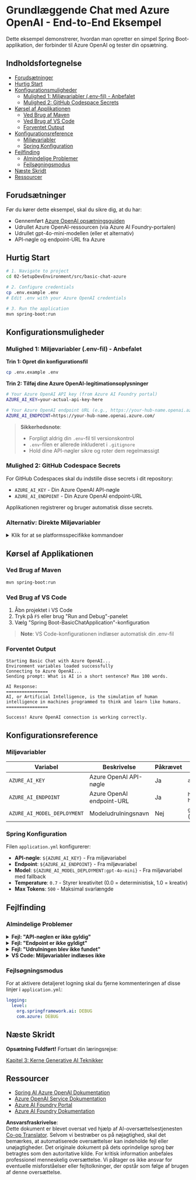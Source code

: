 <!--
CO_OP_TRANSLATOR_METADATA:
{
  "original_hash": "2289320a74aeca1eb844cd7d3a7a9e12",
  "translation_date": "2025-07-21T19:39:19+00:00",
  "source_file": "02-SetupDevEnvironment/src/basic-chat-azure/README.md",
  "language_code": "da"
}
-->
# Grundlæggende Chat med Azure OpenAI - End-to-End Eksempel

Dette eksempel demonstrerer, hvordan man opretter en simpel Spring Boot-applikation, der forbinder til Azure OpenAI og tester din opsætning.

## Indholdsfortegnelse

- [Forudsætninger](../../../../../02-SetupDevEnvironment/src/basic-chat-azure)
- [Hurtig Start](../../../../../02-SetupDevEnvironment/src/basic-chat-azure)
- [Konfigurationsmuligheder](../../../../../02-SetupDevEnvironment/src/basic-chat-azure)
  - [Mulighed 1: Miljøvariabler (.env-fil) - Anbefalet](../../../../../02-SetupDevEnvironment/src/basic-chat-azure)
  - [Mulighed 2: GitHub Codespace Secrets](../../../../../02-SetupDevEnvironment/src/basic-chat-azure)
- [Kørsel af Applikationen](../../../../../02-SetupDevEnvironment/src/basic-chat-azure)
  - [Ved Brug af Maven](../../../../../02-SetupDevEnvironment/src/basic-chat-azure)
  - [Ved Brug af VS Code](../../../../../02-SetupDevEnvironment/src/basic-chat-azure)
  - [Forventet Output](../../../../../02-SetupDevEnvironment/src/basic-chat-azure)
- [Konfigurationsreference](../../../../../02-SetupDevEnvironment/src/basic-chat-azure)
  - [Miljøvariabler](../../../../../02-SetupDevEnvironment/src/basic-chat-azure)
  - [Spring Konfiguration](../../../../../02-SetupDevEnvironment/src/basic-chat-azure)
- [Fejlfinding](../../../../../02-SetupDevEnvironment/src/basic-chat-azure)
  - [Almindelige Problemer](../../../../../02-SetupDevEnvironment/src/basic-chat-azure)
  - [Fejlsøgningsmodus](../../../../../02-SetupDevEnvironment/src/basic-chat-azure)
- [Næste Skridt](../../../../../02-SetupDevEnvironment/src/basic-chat-azure)
- [Ressourcer](../../../../../02-SetupDevEnvironment/src/basic-chat-azure)

## Forudsætninger

Før du kører dette eksempel, skal du sikre dig, at du har:

- Gennemført [Azure OpenAI opsætningsguiden](../../getting-started-azure-openai.md)  
- Udrullet Azure OpenAI-ressourcen (via Azure AI Foundry-portalen)  
- Udrullet gpt-4o-mini-modellen (eller et alternativ)  
- API-nøgle og endpoint-URL fra Azure  

## Hurtig Start

```bash
# 1. Navigate to project
cd 02-SetupDevEnvironment/src/basic-chat-azure

# 2. Configure credentials
cp .env.example .env
# Edit .env with your Azure OpenAI credentials

# 3. Run the application
mvn spring-boot:run
```

## Konfigurationsmuligheder

### Mulighed 1: Miljøvariabler (.env-fil) - Anbefalet

**Trin 1: Opret din konfigurationsfil**  
```bash
cp .env.example .env
```

**Trin 2: Tilføj dine Azure OpenAI-legitimationsoplysninger**  
```bash
# Your Azure OpenAI API key (from Azure AI Foundry portal)
AZURE_AI_KEY=your-actual-api-key-here

# Your Azure OpenAI endpoint URL (e.g., https://your-hub-name.openai.azure.com/)
AZURE_AI_ENDPOINT=https://your-hub-name.openai.azure.com/
```

> **Sikkerhedsnote**:  
> - Forpligt aldrig din `.env`-fil til versionskontrol  
> - `.env`-filen er allerede inkluderet i `.gitignore`  
> - Hold dine API-nøgler sikre og roter dem regelmæssigt  

### Mulighed 2: GitHub Codespace Secrets

For GitHub Codespaces skal du indstille disse secrets i dit repository:
- `AZURE_AI_KEY` - Din Azure OpenAI API-nøgle
- `AZURE_AI_ENDPOINT` - Din Azure OpenAI endpoint-URL

Applikationen registrerer og bruger automatisk disse secrets.

### Alternativ: Direkte Miljøvariabler

<details>
<summary>Klik for at se platformsspecifikke kommandoer</summary>

**Linux/macOS (bash/zsh):**  
```bash
export AZURE_AI_KEY=your-actual-api-key-here
export AZURE_AI_ENDPOINT=https://your-hub-name.openai.azure.com/
```

**Windows (Command Prompt):**  
```cmd
set AZURE_AI_KEY=your-actual-api-key-here
set AZURE_AI_ENDPOINT=https://your-hub-name.openai.azure.com/
```

**Windows (PowerShell):**  
```powershell
$env:AZURE_AI_KEY="your-actual-api-key-here"
$env:AZURE_AI_ENDPOINT="https://your-hub-name.openai.azure.com/"
```
</details>

## Kørsel af Applikationen

### Ved Brug af Maven

```bash
mvn spring-boot:run
```

### Ved Brug af VS Code

1. Åbn projektet i VS Code  
2. Tryk på `F5` eller brug "Run and Debug"-panelet  
3. Vælg "Spring Boot-BasicChatApplication"-konfiguration  

> **Note**: VS Code-konfigurationen indlæser automatisk din .env-fil  

### Forventet Output

```
Starting Basic Chat with Azure OpenAI...
Environment variables loaded successfully
Connecting to Azure OpenAI...
Sending prompt: What is AI in a short sentence? Max 100 words.

AI Response:
================
AI, or Artificial Intelligence, is the simulation of human intelligence in machines programmed to think and learn like humans.
================

Success! Azure OpenAI connection is working correctly.
```

## Konfigurationsreference

### Miljøvariabler

| Variabel | Beskrivelse | Påkrævet | Eksempel |
|----------|-------------|----------|---------|
| `AZURE_AI_KEY` | Azure OpenAI API-nøgle | Ja | `abc123...` |
| `AZURE_AI_ENDPOINT` | Azure OpenAI endpoint-URL | Ja | `https://my-hub.openai.azure.com/` |
| `AZURE_AI_MODEL_DEPLOYMENT` | Modeludrulningsnavn | Nej | `gpt-4o-mini` (standard) |

### Spring Konfiguration

Filen `application.yml` konfigurerer:  
- **API-nøgle**: `${AZURE_AI_KEY}` - Fra miljøvariabel  
- **Endpoint**: `${AZURE_AI_ENDPOINT}` - Fra miljøvariabel  
- **Model**: `${AZURE_AI_MODEL_DEPLOYMENT:gpt-4o-mini}` - Fra miljøvariabel med fallback  
- **Temperature**: `0.7` - Styrer kreativitet (0.0 = deterministisk, 1.0 = kreativ)  
- **Max Tokens**: `500` - Maksimal svarlængde  

## Fejlfinding

### Almindelige Problemer

<details>
<summary><strong>Fejl: "API-nøglen er ikke gyldig"</strong></summary>

- Tjek, at din `AZURE_AI_KEY` er korrekt indstillet i din `.env`-fil  
- Bekræft, at API-nøglen er kopieret præcist fra Azure AI Foundry-portalen  
- Sørg for, at der ikke er ekstra mellemrum eller anførselstegn omkring nøglen  
</details>

<details>
<summary><strong>Fejl: "Endpoint er ikke gyldigt"</strong></summary>

- Sørg for, at din `AZURE_AI_ENDPOINT` inkluderer den fulde URL (f.eks. `https://your-hub-name.openai.azure.com/`)  
- Tjek for konsistens med skråstreg i slutningen  
- Bekræft, at endpointet matcher din Azure-udrulningsregion  
</details>

<details>
<summary><strong>Fejl: "Udrulningen blev ikke fundet"</strong></summary>

- Bekræft, at dit modeludrulningsnavn matcher præcist det, der er udrullet i Azure  
- Tjek, at modellen er succesfuldt udrullet og aktiv  
- Prøv at bruge standardudrulningsnavnet: `gpt-4o-mini`  
</details>

<details>
<summary><strong>VS Code: Miljøvariabler indlæses ikke</strong></summary>

- Sørg for, at din `.env`-fil er i projektets rodmappe (samme niveau som `pom.xml`)  
- Prøv at køre `mvn spring-boot:run` i VS Codes integrerede terminal  
- Tjek, at VS Code Java-udvidelsen er korrekt installeret  
- Bekræft, at launch-konfigurationen har `"envFile": "${workspaceFolder}/.env"`  
</details>

### Fejlsøgningsmodus

For at aktivere detaljeret logning skal du fjerne kommenteringen af disse linjer i `application.yml`:

```yaml
logging:
  level:
    org.springframework.ai: DEBUG
    com.azure: DEBUG
```

## Næste Skridt

**Opsætning Fuldført!** Fortsæt din læringsrejse:

[Kapitel 3: Kerne Generative AI Teknikker](../../../03-CoreGenerativeAITechniques/README.md)

## Ressourcer

- [Spring AI Azure OpenAI Dokumentation](https://docs.spring.io/spring-ai/reference/api/clients/azure-openai-chat.html)  
- [Azure OpenAI Service Dokumentation](https://learn.microsoft.com/azure/ai-services/openai/)  
- [Azure AI Foundry Portal](https://ai.azure.com/)  
- [Azure AI Foundry Dokumentation](https://learn.microsoft.com/azure/ai-foundry/how-to/create-projects?tabs=ai-foundry&pivots=hub-project)  

**Ansvarsfraskrivelse**:  
Dette dokument er blevet oversat ved hjælp af AI-oversættelsestjenesten [Co-op Translator](https://github.com/Azure/co-op-translator). Selvom vi bestræber os på nøjagtighed, skal det bemærkes, at automatiserede oversættelser kan indeholde fejl eller unøjagtigheder. Det originale dokument på dets oprindelige sprog bør betragtes som den autoritative kilde. For kritisk information anbefales professionel menneskelig oversættelse. Vi påtager os ikke ansvar for eventuelle misforståelser eller fejltolkninger, der opstår som følge af brugen af denne oversættelse.